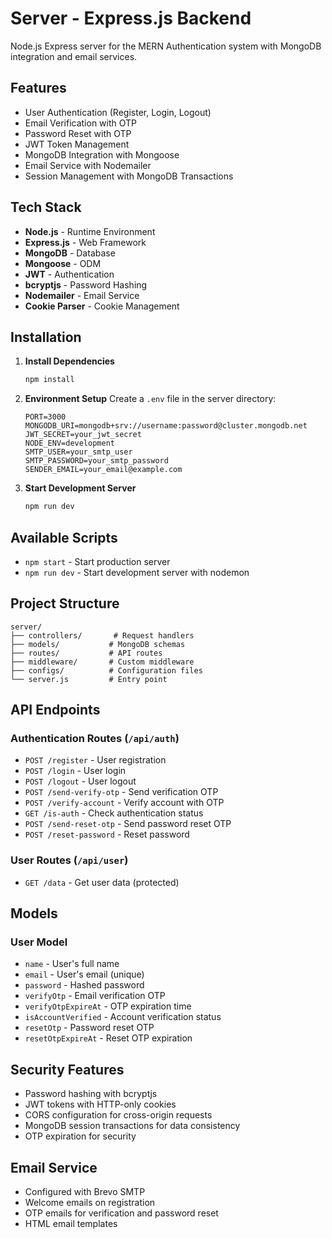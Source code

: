 # Server - Express.js Backend

Node.js Express server for the MERN Authentication system with MongoDB integration and email services.

## Features

- User Authentication (Register, Login, Logout)
- Email Verification with OTP
- Password Reset with OTP
- JWT Token Management
- MongoDB Integration with Mongoose
- Email Service with Nodemailer
- Session Management with MongoDB Transactions

## Tech Stack

- **Node.js** - Runtime Environment
- **Express.js** - Web Framework
- **MongoDB** - Database
- **Mongoose** - ODM
- **JWT** - Authentication
- **bcryptjs** - Password Hashing
- **Nodemailer** - Email Service
- **Cookie Parser** - Cookie Management

## Installation

1. **Install Dependencies**
   ```bash
   npm install
   ```

2. **Environment Setup**
   Create a `.env` file in the server directory:
   ```env
   PORT=3000
   MONGODB_URI=mongodb+srv://username:password@cluster.mongodb.net
   JWT_SECRET=your_jwt_secret
   NODE_ENV=development
   SMTP_USER=your_smtp_user
   SMTP_PASSWORD=your_smtp_password
   SENDER_EMAIL=your_email@example.com
   ```

3. **Start Development Server**
   ```bash
   npm run dev
   ```

## Available Scripts

- `npm start` - Start production server
- `npm run dev` - Start development server with nodemon

## Project Structure

```
server/
├── controllers/       # Request handlers
├── models/           # MongoDB schemas
├── routes/           # API routes
├── middleware/       # Custom middleware
├── configs/          # Configuration files
└── server.js         # Entry point
```

## API Endpoints

### Authentication Routes (`/api/auth`)
- `POST /register` - User registration
- `POST /login` - User login
- `POST /logout` - User logout
- `POST /send-verify-otp` - Send verification OTP
- `POST /verify-account` - Verify account with OTP
- `GET /is-auth` - Check authentication status
- `POST /send-reset-otp` - Send password reset OTP
- `POST /reset-password` - Reset password

### User Routes (`/api/user`)
- `GET /data` - Get user data (protected)

## Models

### User Model
- `name` - User's full name
- `email` - User's email (unique)
- `password` - Hashed password
- `verifyOtp` - Email verification OTP
- `verifyOtpExpireAt` - OTP expiration time
- `isAccountVerified` - Account verification status
- `resetOtp` - Password reset OTP
- `resetOtpExpireAt` - Reset OTP expiration

## Security Features

- Password hashing with bcryptjs
- JWT tokens with HTTP-only cookies
- CORS configuration for cross-origin requests
- MongoDB session transactions for data consistency
- OTP expiration for security

## Email Service

- Configured with Brevo SMTP
- Welcome emails on registration
- OTP emails for verification and password reset
- HTML email templates
